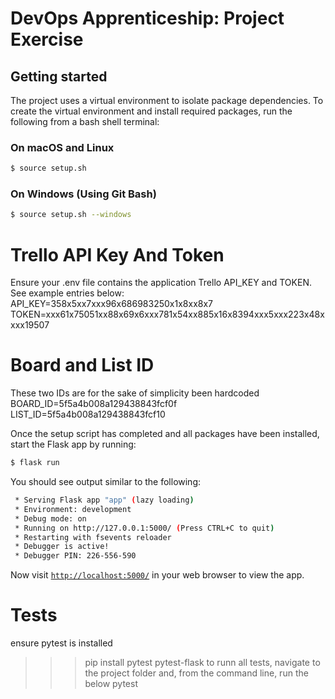 # DevOps Apprenticeship: Project Exercise

## Getting started

The project uses a virtual environment to isolate package dependencies. To create the virtual environment and install required packages, run the following from a bash shell terminal:

### On macOS and Linux
```bash
$ source setup.sh
```
### On Windows (Using Git Bash)
```bash
$ source setup.sh --windows
```

# Trello API Key And Token
Ensure your .env file contains the application Trello API_KEY and TOKEN.  See example entries below:
API_KEY=358x5xx7xxx96x686983250x1x8xx8x7
TOKEN=xxx61x75051xx88x69x6xxx781x54xx885x16x8394xxx5xxx223x48xxxx19507

# Board and List ID 
These two IDs are for the sake of simplicity been hardcoded
BOARD_ID=5f5a4b008a129438843fcf0f
LIST_ID=5f5a4b008a129438843fcf10

Once the setup script has completed and all packages have been installed, start the Flask app by running:
```bash
$ flask run
```

You should see output similar to the following:
```bash
 * Serving Flask app "app" (lazy loading)
 * Environment: development
 * Debug mode: on
 * Running on http://127.0.0.1:5000/ (Press CTRL+C to quit)
 * Restarting with fsevents reloader
 * Debugger is active!
 * Debugger PIN: 226-556-590
```
Now visit [`http://localhost:5000/`](http://localhost:5000/) in your web browser to view the app.


# Tests
ensure pytest is installed
>>> pip install pytest pytest-flask
to runn all tests, navigate to the project folder and, from the command line, run the below
>>> pytest
